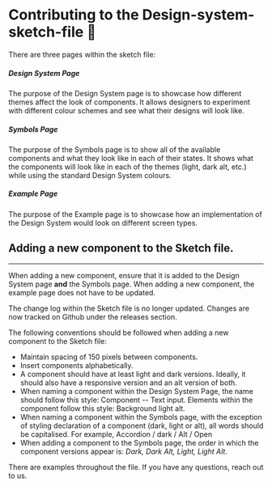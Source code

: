Contributing to the Design-system-sketch-file 🌵
=================

There are three pages within the sketch file:

##### Design System Page

The purpose of the Design System page is to showcase how different themes affect the look of components. It allows designers to experiment with different colour schemes and see what their designs will look like.

##### Symbols Page

The purpose of the Symbols page is to show all of the available components and what they look like in each of their states. It shows what the components will look like in each of the themes (light, dark alt, etc.) while using the standard Design System colours.

##### Example Page

The purpose of the Example page is to showcase how an implementation of the Design System would look on different screen types.

## Adding a new component to the Sketch file.
----------------------------

When adding a new component, ensure that it is added to the Design System page **and** the Symbols page. When adding a new component, the example page does not have to be updated.

The change log within the Sketch file is no longer updated. Changes are now tracked on Github under the releases section.

The following conventions should be followed when adding a new component to the Sketch file:
- Maintain spacing of 150 pixels between components.
- Insert components alphabetically.
- A component should have at least light and dark versions. Ideally, it should also have a responsive version and an alt version of both.
- When naming a component within the Design System Page, the name should follow this style: Component -- Text input. Elements within the component follow this style: Background light alt.
- When naming a component within the Symbols page, with the exception of styling declaration of a component (dark, light or alt), all words should be capitalised. For example, Accordion / dark / Alt / Open
- When adding a component to the Symbols page, the order in which the component versions appear is: _Dark, Dark Alt, Light, Light Alt_.

There are examples throughout the file. If you have any questions, reach out to us.

